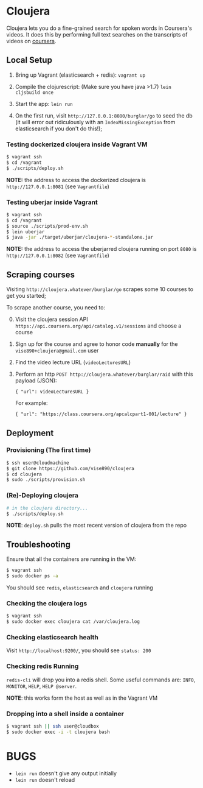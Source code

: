 # Cloujera

Cloujera lets you do a fine-grained search for spoken words in Coursera's
videos. It does this by performing full text searches on the transcripts of
videos on [coursera](http://coursera.org).


## Local Setup

1. Bring up Vagrant (elasticsearch + redis):
   `vagrant up`

2. Compile the clojurescript: (Make sure you have java >1.7)
   `lein cljsbuild once`

3. Start the app:
   `lein run`

4. On the first run, visit `http://127.0.0.1:8080/burglar/go` to seed the db
   (it will error out ridiculously with an `IndexMissingException` from
   elasticsearch if you don't do this!);

### Testing dockerized cloujera inside Vagrant VM

```bash
$ vagrant ssh
$ cd /vagrant
$ ./scripts/deploy.sh
```

**NOTE:** the address to access the dockerized cloujera is
`http://127.0.0.1:8081` (see `Vagrantfile`)


### Testing uberjar inside Vagrant

```bash
$ vagrant ssh
$ cd /vagrant
$ source ./scripts/prod-env.sh
$ lein uberjar
$ java -jar ./target/uberjar/cloujera-*-standalone.jar
```

**NOTE:** the address to access the uberjarred cloujera running on port `8080`
is `http://127.0.0.1:8082` (see `Vagrantfile`)


## Scraping courses

Visiting `http://cloujera.whatever/burglar/go` scrapes some 10 courses to get
you started;

To scrape another course, you need to:

0. Visit the cloujera session API
   `https://api.coursera.org/api/catalog.v1/sessions` and choose a course
1. Sign up for the course and agree to honor code **manually** for the
   `vise890+cloujera@gmail.com` user
3. Find the video lecture URL (`videoLecturesURL`)
2. Perform an http `POST http://cloujera.whatever/burglar/raid` with this
   payload (JSON):

   ```
   { "url": videoLecturesURL }
   ```
   For example:
   ```
   { "url": "https://class.coursera.org/apcalcpart1-001/lecture" }
   ```


## Deployment

### Provisioning (The first time)
```bash
$ ssh user@cloudmachine
$ git clone https://github.com/vise890/cloujera
$ cd cloujera
$ sudo ./scripts/provision.sh
```


### (Re)-Deploying cloujera

```bash
# in the cloujera directory...
$ ./scripts/deploy.sh
```

**NOTE**: `deploy.sh` pulls the most recent version of cloujera from the repo


## Troubleshooting

Ensure that all the containers are running in the VM:

```bash
$ vagrant ssh
$ sudo docker ps -a
```

You should see `redis`, `elasticsearch` and `cloujera` running


### Checking the cloujera logs

```bash
$ vagrant ssh
$ sudo docker exec cloujera cat /var/cloujera.log
```

### Checking elasticsearch health

Visit `http://localhost:9200/`, you should see `status: 200`


### Checking redis Running

`redis-cli` will drop you into a redis shell. Some useful commands are: `INFO`,
`MONITOR`, `HELP`, `HELP @server`.

**NOTE**: this works form the host as well as in the Vagrant VM


### Dropping into a shell inside a container
```bash
$ vagrant ssh || ssh user@cloudbox
$ sudo docker exec -i -t cloujera bash
```


# BUGS
- `lein run` doesn't give any output initially
- `lein run` doesn't reload
